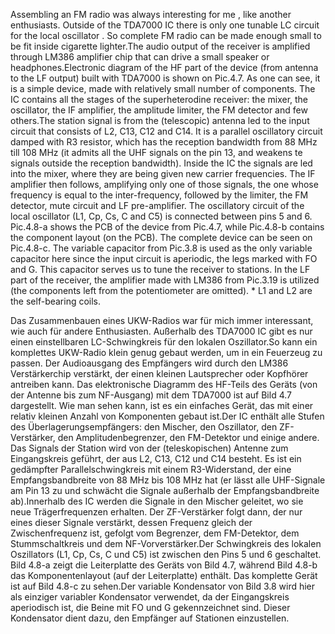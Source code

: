 Assembling an FM radio was always interesting for me , like another enthusiasts. Outside of the TDA7000 IC there is only one tunable LC circuit for the local oscillator . So complete FM radio can be made enough small to be fit inside cigarette lighter.The audio output of the receiver is amplified through LM386 amplifier chip that can drive a small speaker or headphones.Electronic diagram of the HF part of the device (from antenna to the LF output) built with TDA7000 is shown on Pic.4.7. As one can see, it is a simple device, made with relatively small number of components. The IC contains all the stages of the superheterodine receiver: the mixer, the oscillator, the IF amplifier, the amplitude limiter, the FM detector and few others.The station signal is from the (telescopic) antenna led to the input circuit that consists of L2, C13, C12 and C14. It is a parallel oscillatory circuit damped with R3 resistor, which has the reception bandwidth from 88 MHz till 108 MHz (it admits all the UHF signals on the pin 13, and weakens te signals outside the reception bandwidth). Inside the IC the signals are led into the mixer, where they are being given new carrier frequencies. The IF amplifier then follows, amplifying only one of those signals, the one whose frequency is equal to the inter-frequency, followed by the limiter, the FM detector, mute circuit and LF pre-amplifier. The oscillatory circuit of the local oscillator (L1, Cp, Cs, C and C5) is connected between pins 5 and 6. Pic.4.8-a shows the PCB of the device from Pic.4.7, while Pic.4.8-b contains the component layout (on the PCB). The complete device can be seen on Pic.4.8-c. The variable capacitor from Pic.3.8 is used as the only variable capacitor here since the input circuit is aperiodic, the legs marked with FO and G. This capacitor serves us to tune the receiver to stations. In the LF part of the receiver, the amplifier made with LM386 from Pic.3.19 is utilized (the components left from the potentiometer are omitted). * L1 and L2 are the self-bearing coils.

Das Zusammenbauen eines UKW-Radios war für mich immer interessant, wie auch für andere Enthusiasten. Außerhalb des TDA7000 IC gibt es nur einen einstellbaren LC-Schwingkreis für den lokalen Oszillator.So kann ein komplettes UKW-Radio klein genug gebaut werden, um in ein Feuerzeug zu passen. Der Audioausgang des Empfängers wird durch den LM386 Verstärkerchip verstärkt, der einen kleinen Lautsprecher oder Kopfhörer antreiben kann. Das elektronische Diagramm des HF-Teils des Geräts (von der Antenne bis zum NF-Ausgang) mit dem TDA7000 ist auf Bild 4.7 dargestellt. Wie man sehen kann, ist es ein einfaches Gerät, das mit einer relativ kleinen Anzahl von Komponenten gebaut ist.Der IC enthält alle Stufen des Überlagerungsempfängers: den Mischer, den Oszillator, den ZF-Verstärker, den Amplitudenbegrenzer, den FM-Detektor und einige andere. Das Signals der Station wird von der (teleskopischen) Antenne zum Eingangskreis geführt, der aus L2, C13, C12 und C14 besteht. Es ist ein gedämpfter Parallelschwingkreis mit einem R3-Widerstand, der eine Empfangsbandbreite von 88 MHz bis 108 MHz hat (er lässt alle UHF-Signale am Pin 13 zu und schwächt die Signale außerhalb der Empfangsbandbreite ab).Innerhalb des IC werden die Signale in den Mischer geleitet, wo sie neue Trägerfrequenzen erhalten. Der ZF-Verstärker folgt dann, der nur eines dieser Signale verstärkt, dessen Frequenz gleich der Zwischenfrequenz ist, gefolgt vom Begrenzer, dem FM-Detektor, dem Stummschaltkreis und dem NF-Vorverstärker.Der Schwingkreis des lokalen Oszillators (L1, Cp, Cs, C und C5) ist zwischen den Pins 5 und 6 geschaltet. Bild 4.8-a zeigt die Leiterplatte des Geräts von Bild 4.7, während Bild 4.8-b das Komponentenlayout (auf der Leiterplatte) enthält. Das komplette Gerät ist auf Bild 4.8-c zu sehen.Der variable Kondensator von Bild 3.8 wird hier als einziger variabler Kondensator verwendet, da der Eingangskreis aperiodisch ist, die Beine mit FO und G gekennzeichnet sind. Dieser Kondensator dient dazu, den Empfänger auf Stationen einzustellen. 
